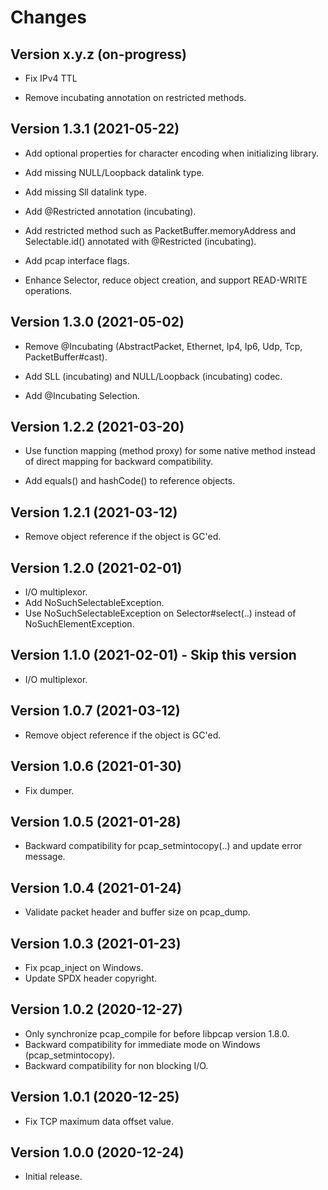 <!--
SPDX-FileCopyrightText: 2020-2021 Pcap Project
SPDX-License-Identifier: MIT OR Apache-2.0
-->

# Changes

## Version x.y.z (on-progress)

* Fix IPv4 TTL

* Remove incubating annotation on restricted methods.


## Version 1.3.1 (2021-05-22)

* Add optional properties for character encoding when initializing library.

* Add missing NULL/Loopback datalink type.

* Add missing Sll datalink type.

* Add @Restricted annotation (incubating).

* Add restricted method such as PacketBuffer.memoryAddress and Selectable.id() annotated with @Restricted (incubating).

* Add pcap interface flags.

* Enhance Selector, reduce object creation, and support READ-WRITE operations.



## Version 1.3.0 (2021-05-02)

* Remove @Incubating (AbstractPacket, Ethernet, Ip4, Ip6, Udp, Tcp, PacketBuffer#cast).

* Add SLL (incubating) and NULL/Loopback (incubating) codec.

* Add @Incubating Selection.



## Version 1.2.2 (2021-03-20)

* Use function mapping (method proxy) for some native method instead of direct mapping for backward compatibility.

* Add equals() and hashCode() to reference objects.



## Version 1.2.1 (2021-03-12)

* Remove object reference if the object is GC'ed.



## Version 1.2.0 (2021-02-01)

* I/O multiplexor.
* Add NoSuchSelectableException.
* Use NoSuchSelectableException on Selector#select(..) instead of NoSuchElementException.



## Version 1.1.0 (2021-02-01) - Skip this version

* I/O multiplexor.



## Version 1.0.7 (2021-03-12)

* Remove object reference if the object is GC'ed.



## Version 1.0.6 (2021-01-30)

* Fix dumper.



## Version 1.0.5 (2021-01-28)

* Backward compatibility for pcap_setmintocopy(..) and update error message.



## Version 1.0.4 (2021-01-24)

* Validate packet header and buffer size on pcap_dump.



## Version 1.0.3 (2021-01-23)

* Fix pcap_inject on Windows.
* Update SPDX header copyright.



## Version 1.0.2 (2020-12-27)

* Only synchronize pcap_compile for before libpcap version 1.8.0.
* Backward compatibility for immediate mode on Windows (pcap_setmintocopy).
* Backward compatibility for non blocking I/O.



## Version 1.0.1 (2020-12-25)

* Fix TCP maximum data offset value.



## Version 1.0.0 (2020-12-24)

* Initial release.
